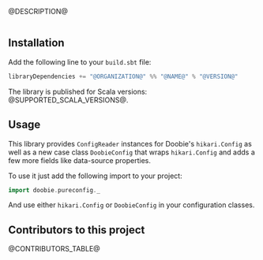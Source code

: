 @DESCRIPTION@

```scala mdoc:toc
```

## Installation

Add the following line to your `build.sbt` file:

```sbt
libraryDependencies += "@ORGANIZATION@" %% "@NAME@" % "@VERSION@"
```

The library is published for Scala versions: @SUPPORTED_SCALA_VERSIONS@.

## Usage

This library provides `ConfigReader` instances for Doobie's `hikari.Config` as well as a new case class `DoobieConfig` that wraps `hikari.Config` and adds a few more fields like data-source properties.

To use it just add the following import to your project:

```scala
import doobie.pureconfig._
```

And use either `hikari.Config` or `DoobieConfig` in your configuration classes.

## Contributors to this project

@CONTRIBUTORS_TABLE@

[doobie]: https://typelevel.org/doobie/index.html
[pureconfig]: https://pureconfig.github.io